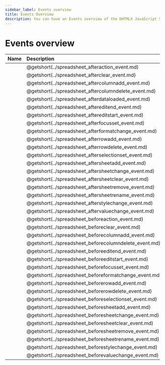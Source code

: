 ```yaml
---
sidebar_label: Events overview
title: Events Overview
description: You can have an Events overview of the DHTMLX JavaScript Spreadsheet library in the documentation. Browse developer guides and API reference, try out code examples and live demos, and download a free 30-day evaluation version of DHTMLX Spreadsheet.
---
```


# Events overview

| Name                                           | Description                                           |
| :--------------------------------------------- | :---------------------------------------------------- |
| [](../spreadsheet_afteraction_event.md)        | @getshort(../spreadsheet_afteraction_event.md)        |
| [](../spreadsheet_afterclear_event.md)         | @getshort(../spreadsheet_afterclear_event.md)         |
| [](../spreadsheet_aftercolumnadd_event.md)     | @getshort(../spreadsheet_aftercolumnadd_event.md)     |
| [](../spreadsheet_aftercolumndelete_event.md)  | @getshort(../spreadsheet_aftercolumndelete_event.md)  |
| [](../spreadsheet_afterdataloaded_event.md)  	 | @getshort(../spreadsheet_afterdataloaded_event.md)    |
| [](../spreadsheet_aftereditend_event.md)       | @getshort(../spreadsheet_aftereditend_event.md)       |
| [](../spreadsheet_aftereditstart_event.md)     | @getshort(../spreadsheet_aftereditstart_event.md)     |
| [](../spreadsheet_afterfocusset_event.md)      | @getshort(../spreadsheet_afterfocusset_event.md)      |
| [](../spreadsheet_afterformatchange_event.md)  | @getshort(../spreadsheet_afterformatchange_event.md)  |
| [](../spreadsheet_afterrowadd_event.md)        | @getshort(../spreadsheet_afterrowadd_event.md)        |
| [](../spreadsheet_afterrowdelete_event.md)     | @getshort(../spreadsheet_afterrowdelete_event.md)     |
| [](../spreadsheet_afterselectionset_event.md)  | @getshort(../spreadsheet_afterselectionset_event.md)  |
| [](../spreadsheet_aftersheetadd_event.md)      | @getshort(../spreadsheet_aftersheetadd_event.md)      |
| [](../spreadsheet_aftersheetchange_event.md)   | @getshort(../spreadsheet_aftersheetchange_event.md)   |
| [](../spreadsheet_aftersheetclear_event.md)    | @getshort(../spreadsheet_aftersheetclear_event.md)    |
| [](../spreadsheet_aftersheetremove_event.md)   | @getshort(../spreadsheet_aftersheetremove_event.md)   |
| [](../spreadsheet_aftersheetrename_event.md)   | @getshort(../spreadsheet_aftersheetrename_event.md)   |
| [](../spreadsheet_afterstylechange_event.md)   | @getshort(../spreadsheet_afterstylechange_event.md)   |
| [](../spreadsheet_aftervaluechange_event.md)   | @getshort(../spreadsheet_aftervaluechange_event.md)   |
| [](../spreadsheet_beforeaction_event.md)       | @getshort(../spreadsheet_beforeaction_event.md)       |
| [](../spreadsheet_beforeclear_event.md)        | @getshort(../spreadsheet_beforeclear_event.md)        |
| [](../spreadsheet_beforecolumnadd_event.md)    | @getshort(../spreadsheet_beforecolumnadd_event.md)    |
| [](../spreadsheet_beforecolumndelete_event.md) | @getshort(../spreadsheet_beforecolumndelete_event.md) |
| [](../spreadsheet_beforeeditend_event.md)      | @getshort(../spreadsheet_beforeeditend_event.md)      |
| [](../spreadsheet_beforeeditstart_event.md)    | @getshort(../spreadsheet_beforeeditstart_event.md)    |
| [](../spreadsheet_beforefocusset_event.md)     | @getshort(../spreadsheet_beforefocusset_event.md)     |
| [](../spreadsheet_beforeformatchange_event.md) | @getshort(../spreadsheet_beforeformatchange_event.md) |
| [](../spreadsheet_beforerowadd_event.md)       | @getshort(../spreadsheet_beforerowadd_event.md)       |
| [](../spreadsheet_beforerowdelete_event.md)    | @getshort(../spreadsheet_beforerowdelete_event.md)    |
| [](../spreadsheet_beforeselectionset_event.md) | @getshort(../spreadsheet_beforeselectionset_event.md) |
| [](../spreadsheet_beforesheetadd_event.md)     | @getshort(../spreadsheet_beforesheetadd_event.md)     |
| [](../spreadsheet_beforesheetchange_event.md)  | @getshort(../spreadsheet_beforesheetchange_event.md)  |
| [](../spreadsheet_beforesheetclear_event.md)   | @getshort(../spreadsheet_beforesheetclear_event.md)   |
| [](../spreadsheet_beforesheetremove_event.md)  | @getshort(../spreadsheet_beforesheetremove_event.md)  |
| [](../spreadsheet_beforesheetrename_event.md)  | @getshort(../spreadsheet_beforesheetrename_event.md)  |
| [](../spreadsheet_beforestylechange_event.md)  | @getshort(../spreadsheet_beforestylechange_event.md)  |
| [](../spreadsheet_beforevaluechange_event.md)  | @getshort(../spreadsheet_beforevaluechange_event.md)  |
